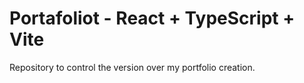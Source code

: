 # Portafoliot - React + TypeScript + Vite

Repository to control the version over my portfolio creation.
